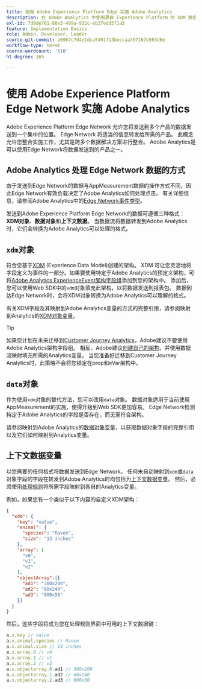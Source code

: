 ```yaml
---
title: 使用 Adobe Experience Platform Edge 实施 Adobe Analytics
description: 在 Adobe Analytics 中使用源自 Experience Platform 的 XDM 数据概述
exl-id: 7d8de761-86e3-499a-932c-eb27edd5f1a3
feature: Implementation Basics
role: Admin, Developer, Leader
source-git-commit: a6967c7d4e1dca5491f13beccaa797167b503d6e
workflow-type: tm+mt
source-wordcount: '510'
ht-degree: 16%

---
```


# 使用 Adobe Experience Platform Edge Network 实施 Adobe Analytics

Adobe Experience Platform Edge Network 允许您将发送到多个产品的数据发送到一个集中的位置。 Edge Network 将适当的信息转发给所需的产品。 此概念允许您整合实施工作，尤其是跨多个数据解决方案进行整合。 Adobe Analytics是可以使用Edge Network将数据发送到的产品之一。

## Adobe Analytics 处理 Edge Network 数据的方式

由于发送到Edge Network的数据与AppMeasurement数据的操作方式不同，因此Edge Network有效负载决定了Adobe Analytics如何处理点击。 有关详细信息，请参阅Adobe Analytics中的[Edge Network事件类型](hit-types.md)。

发送到Adobe Experience Platform Edge Network的数据可遵循三种格式：**XDM对象**、**数据对象**&#x200B;和&#x200B;**上下文数据**。 当数据流将数据转发到Adobe Analytics时，它们会转换为Adobe Analytics可以处理的格式。

## `xdm`对象

符合您基于[XDM](https://experienceleague.adobe.com/zh-hans/docs/experience-platform/xdm/home) (Experience Data Model)创建的架构。 XDM 可让您灵活地将字段定义为事件的一部分。如果要使用特定于Adobe Analytics的预定义架构，可将[Adobe Analytics ExperienceEvent架构字段组](https://experienceleague.adobe.com/zh-hans/docs/experience-platform/xdm/field-groups/event/analytics-full-extension)添加到您的架构中。 添加后，您可以使用Web SDK中的`xdm`对象填充此架构，以将数据发送到报表包。 数据到达Edge Network时，会将XDM对象转换为Adobe Analytics可以理解的格式。

有关XDM字段及其映射到Adobe Analytics变量的方式的完整引用，请参阅映射到Analytics的[XDM对象变量](xdm-var-mapping.md)。

>[!TIP]
>
>如果您计划在未来迁移到[Customer Journey Analytics](https://experienceleague.adobe.com/zh-hans/docs/analytics-platform/using/cja-landing)，Adobe建议不要使用Adobe Analytics架构字段组。 相反，Adobe建议[创建自己的架构](https://experienceleague.adobe.com/zh-hans/docs/analytics-platform/using/compare-aa-cja/upgrade-to-cja/schema/cja-upgrade-schema-architect)，并使用数据流映射填充所需的Analytics变量。 当您准备好迁移到Customer Journey Analytics时，此策略不会将您锁定在prop和eVar架构中。

## `data`对象

作为使用`xdm`对象的替代方法，您可以改用`data`对象。 数据对象适用于当前使用AppMeasurement的实施，使得升级到Web SDK更加容易。 Edge Network检测特定于Adobe Analytics的字段是否存在，而无需符合架构。

请参阅映射到Adobe Analytics的[数据对象变量](data-var-mapping.md)，以获取数据对象字段的完整引用以及它们如何映射到Analytics变量。

## 上下文数据变量

以您需要的任何格式将数据发送到Edge Network。 任何未自动映射到`xdm`或`data`对象字段的字段在转发到Adobe Analytics时均包括为[上下文数据变量](/help/implement/vars/page-vars/contextdata.md)。 然后，必须使用[处理规则](/help/admin/tools/manage-rs/edit-settings/general/processing-rules/pr-overview.md)将所需字段映射到各自的Analytics变量。

例如，如果您有一个类似于以下内容的自定义XDM架构：

```json
{
  "xdm": {
    "key": "value",
    "animal": {
      "species": "Raven",
      "size": "13 inches"
    },
    "array": [
      "v0",
      "v1",
      "v2"
    ],
    "objectArray":[{
      "ad1": "300x200",
      "ad2": "60x240",
      "ad3": "600x50"
    }]
  }
}
```

然后，这些字段将成为您在处理规则界面中可用的上下文数据键：

```javascript
a.x.key // value
a.x.animal.species // Raven
a.x.animal.size // 13 inches
a.x.array.0 // v0
a.x.array.1 // v1
a.x.array.2 // v2
a.x.objectarray.0.ad1 // 300x200
a.x.objectarray.1.ad2 // 60x240
a.x.objectarray.2.ad3 // 600x50
```
